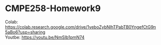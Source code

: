 # CMPE258-Homework9
Colab: https://colab.research.google.com/drive/1yeboZybNlhTPabTB0YngefCtG9n5aBo6?usp=sharing <br>
Youtbe: https://youtu.be/NmSIb1pmN74
